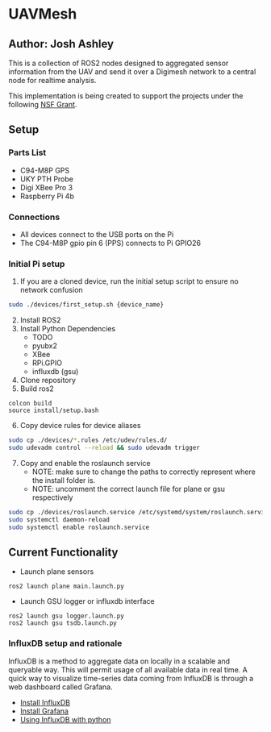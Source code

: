# UAVMesh
## Author: Josh Ashley

This is a collection of ROS2 nodes designed to aggregated sensor information from the UAV and send it over a Digimesh network to a central node for realtime analysis. 

This implementation is being created to support the projects under the following [NSF Grant](https://www.nsf.gov/awardsearch/showAward?AWD_ID=1932105).

## Setup

### Parts List

* C94-M8P GPS
* UKY PTH Probe
* Digi XBee Pro 3
* Raspberry Pi 4b

### Connections

* All devices connect to the USB ports on the Pi
* The C94-M8P gpio pin 6 (PPS) connects to Pi GPIO26

### Initial Pi setup

1. If you are a cloned device, run the initial setup script to ensure no network confusion
```bash 
sudo ./devices/first_setup.sh {device_name}
```
2. Install ROS2
3. Install Python Dependencies
	- TODO
	- pyubx2
	- XBee
	- RPi.GPIO
	- influxdb (gsu)
4. Clone repository
5. Build ros2
```
colcon build
source install/setup.bash
```
6. Copy device rules for device aliases
```bash
sudo cp ./devices/*.rules /etc/udev/rules.d/
sudo udevadm control --reload && sudo udevadm trigger
```
7. Copy and enable the roslaunch service
	- NOTE: make sure to change the paths to correctly represent where the install folder is.
	- NOTE: uncomment the correct launch file for plane or gsu respectively
```bash
sudo cp ./devices/roslaunch.service /etc/systemd/system/roslaunch.service
sudo systemctl daemon-reload
sudo systemctl enable roslaunch.service
```

## Current Functionality

* Launch plane sensors
```
ros2 launch plane main.launch.py
```

* Launch GSU logger or influxdb interface
```
ros2 launch gsu logger.launch.py
ros2 launch gsu tsdb.launch.py
```

### InfluxDB setup and rationale
InfluxDB is a method to aggregate data on locally in a scalable and queryable way. This will permit usage of all available data in real time. 
A quick way to visualize time-series data coming from InfluxDB is through a web dashboard called Grafana.

* [Install InfluxDB]('https://pimylifeup.com/raspberry-pi-influxdb/')
* [Install Grafana]('https://grafana.com/tutorials/install-grafana-on-raspberry-pi/')
* [Using InfluxDB with python]('https://influxdb-python.readthedocs.io/en/latest/')
